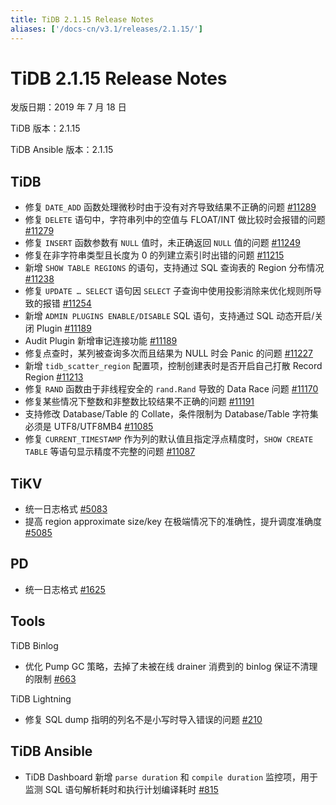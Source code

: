 ```yaml
---
title: TiDB 2.1.15 Release Notes
aliases: ['/docs-cn/v3.1/releases/2.1.15/']
---
```


# TiDB 2.1.15 Release Notes

发版日期：2019 年 7 月 18 日

TiDB 版本：2.1.15

TiDB Ansible 版本：2.1.15

## TiDB

+ 修复 `DATE_ADD` 函数处理微秒时由于没有对齐导致结果不正确的问题 [#11289](https://github.com/pingcap/tidb/pull/11289)
+ 修复 `DELETE` 语句中，字符串列中的空值与 FLOAT/INT 做比较时会报错的问题 [#11279](https://github.com/pingcap/tidb/pull/11279)
+ 修复 `INSERT` 函数参数有 `NULL` 值时，未正确返回 `NULL` 值的问题 [#11249](https://github.com/pingcap/tidb/pull/11249)
+ 修复在非字符串类型且长度为 0 的列建立索引时出错的问题 [#11215](https://github.com/pingcap/tidb/pull/11215)
+ 新增 `SHOW TABLE REGIONS` 的语句，支持通过 SQL 查询表的 Region 分布情况 [#11238](https://github.com/pingcap/tidb/pull/11238)
+ 修复 `UPDATE … SELECT` 语句因 `SELECT` 子查询中使用投影消除来优化规则所导致的报错 [#11254](https://github.com/pingcap/tidb/pull/11254)
+ 新增 `ADMIN PLUGINS ENABLE/DISABLE` SQL 语句，支持通过 SQL 动态开启/关闭 Plugin [#11189](https://github.com/pingcap/tidb/pull/11189)
+ Audit Plugin 新增审记连接功能 [#11189](https://github.com/pingcap/tidb/pull/11189)
+ 修复点查时，某列被查询多次而且结果为 NULL 时会 Panic 的问题 [#11227](https://github.com/pingcap/tidb/pull/11227)
+ 新增 `tidb_scatter_region` 配置项，控制创建表时是否开启自己打散 Record Region [#11213](https://github.com/pingcap/tidb/pull/11213)
+ 修复 `RAND` 函数由于非线程安全的 `rand.Rand` 导致的 Data Race 问题 [#11170](https://github.com/pingcap/tidb/pull/11170)
+ 修复某些情况下整数和非整数比较结果不正确的问题 [#11191](https://github.com/pingcap/tidb/pull/11191)
+ 支持修改 Database/Table 的 Collate，条件限制为 Database/Table 字符集必须是 UTF8/UTF8MB4 [#11085](https://github.com/pingcap/tidb/pull/11085)
+ 修复 `CURRENT_TIMESTAMP` 作为列的默认值且指定浮点精度时，`SHOW CREATE TABLE` 等语句显示精度不完整的问题 [#11087](https://github.com/pingcap/tidb/pull/11087)

## TiKV

+ 统一日志格式 [#5083](https://github.com/tikv/tikv/pull/5083)
+ 提高 region approximate size/key 在极端情况下的准确性，提升调度准确度 [#5085](https://github.com/tikv/tikv/pull/5085)

## PD

+ 统一日志格式 [#1625](https://github.com/pingcap/pd/pull/1625)

## Tools

TiDB Binlog

+ 优化 Pump GC 策略，去掉了未被在线 drainer 消费到的 binlog 保证不清理的限制 [#663](https://github.com/pingcap/tidb-binlog/pull/663)

TiDB Lightning

+ 修复 SQL dump 指明的列名不是小写时导入错误的问题 [#210](https://github.com/pingcap/tidb-lightning/pull/210)

## TiDB Ansible

+ TiDB Dashboard 新增 `parse duration` 和 `compile duration` 监控项，用于监测 SQL 语句解析耗时和执行计划编译耗时 [#815](https://github.com/pingcap/tidb-ansible/pull/815)
